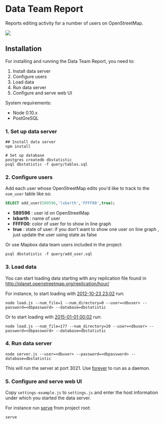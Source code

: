 # Data Team Report

Reports editing activity for a number of users on OpenStreetMap.

![](https://s3.amazonaws.com/f.cl.ly/items/020L3h1h0s3g3a3x1T34/Screen%20Shot%202015-02-02%20at%2010.16.03%20PM.png)

## Installation

For installing and running the Data Team Report, you need to:

1. Install data server
2. Configure users
3. Load data
4. Run data server
5. Configure and serve web UI

System requirements:

- Node 0.10.x
- PostGreSQL

### 1. Set up data server

    ## Install data server
    npm install

    # Set up database
    postgres createdb dbstatistic
    psql dbstatistic -f query/tables.sql

### 2. Configure users

Add each user whose OpenStreetMap edits you'd like to track to the `osm_user` table like so:


``` sql 
SELECT add_user(589596,'lxbarth','FFFF00',true);

```

- **589596** : user id on OpenStreetMap
- **lxbarth** : name of user
- **FFFF00**: color of user for to show in line graph
- **true** : state of user: if you don’t want to show one user on line graph , just update the user using state as false

Or use Mapbox data team users included in the project:

    psql dbstatistic -f query/add_user.sql

### 3. Load data

You can start loading data starting with any replication file found in http://planet.openstreetmap.org/replication/hour/

For instance, to start loading with [2012-10-23 23:02](http://planet.openstreetmap.org/replication/hour/000/001/) run:

    node load.js --num_file=1 --num_directory=0 --user=<dbuser> --password=<dbpassword> --database=dbstatistic

Or to start loading with [2015-01-01 00:02](http://planet.openstreetmap.org/replication/hour/000/020/) run:

    node load.js --num_file=177 --num_directory=20 --user=<dbuser> --password=<dbpassword> --database=dbstatistic

### 4. Run data server

    node server.js --user=<dbuser> --password=<dbpassword> --database=dbstatistic

This will run the server at port 3021. Use [forever](http://labs.telasocial.com/nodejs-forever-daemon/) to run as a daemon.

### 5. Configure and serve web UI

Copy `settings-example.js` to `settings.js` and enter the host information under which you started the data server.

For instance run [serve](https://www.npmjs.com/package/serve) from project root:

    serve
